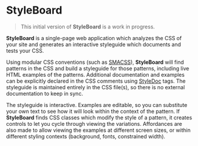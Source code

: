 # StyleBoard

> This initial version of **StyleBoard** is a work in progress.

**StyleBoard** is a single-page web application which analyzes the CSS
of your site and generates an interactive styleguide which documents
and tests your CSS.

Using modular CSS conventions (such as [SMACSS](http://smacss.com)),
**StyleBoard** will find patterns in the CSS and build a styleguide for those patterns,
including live HTML examples of the patterns.
Additional documentation and examples can be explicitly declared in the
CSS comments using [StyleDoc](StyleDoc.md) tags.
The styleguide is maintained entirely in the CSS file(s), so there is no
external documentation to keep in sync.

The styleguide is interactive. Examples are editable, so 
you can substitute your own text to see how it will look within the context of the
pattern.
If **StyleBoard** finds CSS classes which modify the style of a pattern,
it creates controls to let you cycle through viewing the variations.
Affordances are also made to allow viewing the examples at different screen sizes,
or within different styling contexts (background, fonts, constrained width).

